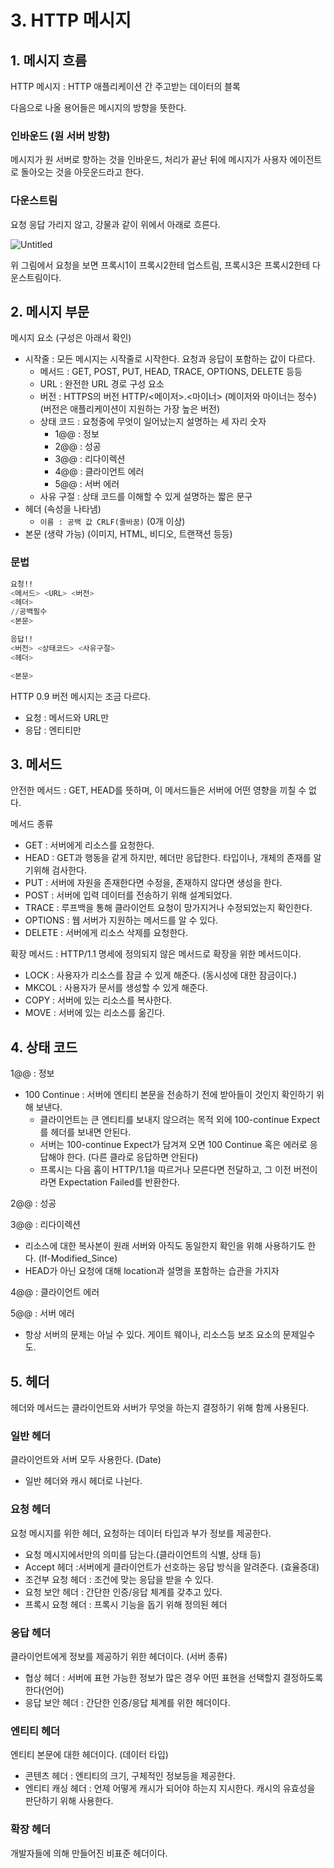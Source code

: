 # 3. HTTP 메시지

## 1. 메시지 흐름

HTTP 메시지 : HTTP 애플리케이션 간 주고받는 데이터의 블록

다음으로 나올 용어들은 메시지의 방향을 뜻한다.

### 인바운드 (원 서버 방향)

메시지가 원 서버로 향하는 것을 인바운드, 
처리가 끝난 뒤에 메시지가 사용자 에이전트로 돌아오는 것을 아웃운드라고 한다.

### 다운스트림

요청 응답 가리지 않고, 강물과 같이 위에서 아래로 흐른다.

![Untitled](https://prod-files-secure.s3.us-west-2.amazonaws.com/4b36e261-a272-46e0-bb72-1d3c2abc0a30/0782e699-107c-47aa-aa36-124c418f7c0d/Untitled.png)

위 그림에서 요청을 보면 프록시1이 프록시2한테 업스트림,  프록시3은 프록시2한테 다운스트림이다.

## 2. 메시지 부문

메시지 요소 (구성은 아래서 확인)

- 시작줄 : 모든 메시지는 시작줄로 시작한다. 요청과 응답이 포함하는 값이 다르다.
    - 메서드 : GET, POST, PUT, HEAD, TRACE, OPTIONS, DELETE 등등
    - URL : 완전한 URL 경로 구성 요소
    - 버전 : HTTPS의 버전 HTTP/<메이저>.<마이너> (메이저와 마이너는 정수) (버전은 애플리케이션이 지원하는 가장 높은 버전)
    - 상태 코드 : 요청중에 무엇이 일어났는지 설명하는 세 자리 숫자
        - 1@@ : 정보
        - 2@@ : 성공
        - 3@@ : 리다이렉션
        - 4@@ : 클라이언트 에러
        - 5@@ : 서버 에러
    - 사유 구절 : 상태 코드를 이해할 수 있게 설명하는 짧은 문구
- 헤더 (속성을 나타냄)
    - `이름 : 공백 값 CRLF(줄바꿈)` (0개 이상)
- 본문 (생략 가능) (이미지, HTML, 비디오, 트랜잭션 등등)

### 문법

```sql
요청!!
<메서드> <URL> <버전>
<헤더>
//공백필수
<본문>

응답!!
<버전> <상태코드> <사유구절>
<헤더>

<본문>
```

HTTP 0.9 버전 메시지는 조금 다르다.

- 요청 : 메서드와 URL만
- 응답 : 엔티티만

## 3. 메서드

안전한 메서드 : GET, HEAD를 뜻하며, 이 메서드들은 서버에 어떤 영향을 끼칠 수 없다.

메서드 종류

- GET : 서버에게 리소스를 요청한다.
- HEAD : GET과 행동을 같게 하지만, 헤더만 응답한다. 타입이나, 개체의 존재를 알기위해 검사한다.
- PUT : 서버에 자원을 존재한다면 수정을, 존재하지 않다면 생성을 한다.
- POST : 서버에 입력 데이터를 전송하기 위해 설계되었다.
- TRACE : 루프백을 통해 클라이언트 요청이 망가지거나 수정되었는지 확인한다.
- OPTIONS : 웹 서버가 지원하는 메서드를 알 수 있다.
- DELETE : 서버에게 리소스 삭제를 요청한다.

확장 메서드 : HTTP/1.1 명세에 정의되지 않은 메서드로 확장을 위한 메서드이다.

- LOCK : 사용자가 리소스를 잠글 수 있게 해준다. (동시성에 대한 잠금이다.)
- MKCOL : 사용자가 문서를 생성할 수 있게 해준다.
- COPY : 서버에 있는 리소스를 복사한다.
- MOVE : 서버에 있는 리소스를 옮긴다.

## 4. 상태 코드

1@@ : 정보

- 100 Continue : 서버에 엔티티 본문을 전송하기 전에 받아들이 것인지 확인하기 위해 보낸다.
    - 클라이언트는 큰 엔티티를 보내지 않으려는 목적 외에 100-continue Expect를 헤더를 보내면 안된다.
    - 서버는 100-continue Expect가 담겨져 오면 100 Continue 혹은 에러로 응답해야 한다. (다른 클라로 응답하면 안된다)
    - 프록시는 다음 홉이 HTTP/1.1을 따르거나 모른다면 전달하고, 그 이전 버전이라면 Expectation Failed를 반환한다.

2@@ : 성공

3@@ : 리다이렉션

- 리소스에 대한 복사본이 원래 서버와 아직도 동일한지 확인을 위해 사용하기도 한다. (If-Modified_Since)
- HEAD가 아닌 요청에 대해 location과 설명을 포함하는 습관을 가지자

4@@ : 클라이언트 에러

5@@ : 서버 에러

- 항상 서버의 문제는 아닐 수 있다. 게이트 웨이나, 리소스등 보조 요소의 문제일수도.

## 5. 헤더

헤더와 메서드는 클라이언트와 서버가 무엇을 하는지 결정하기 위해 함께 사용된다.

### 일반 헤더

클라이언트와 서버 모두 사용한다. (Date)

- 일반 헤더와 캐시 헤더로 나뉜다.

### 요청 헤더

요청 메시지를 위한 헤더, 요청하는 데이터 타입과 부가 정보를 제공한다.

- 요청 메시지에서만의 의미를 담는다.(클라이언트의 식별, 상태 등)
- Accept 헤더 :서버에게 클라이언트가 선호하는 응답 방식을 알려준다. (효율증대)
- 조건부 요청 헤더 : 조건에 맞는 응답을 받을 수 있다.
- 요청 보안 헤더 : 간단한 인증/응답 체계를 갖추고 있다.
- 프록시 요청 헤더 : 프록시 기능을 돕기 위해 정의된 헤더

### 응답 헤더

클라이언트에게 정보를 제공하기 위한 헤더이다. (서버 종류)

- 협상 헤더 : 서버에 표현 가능한 정보가 많은 경우 어떤 표현을 선택할지 결정하도록 한다(언어)
- 응답 보안 헤더 : 간단한 인증/응답 체계를 위한 헤더이다.

### 엔티티 헤더

엔티티 본문에 대한 헤더이다. (데이터 타입)

- 콘텐츠 헤더 : 엔티티의 크기, 구체적인 정보등을 제공한다.
- 엔티티 캐싱 헤더 : 언제 어떻게 캐시가 되어야 하는지 지시한다. 캐시의 유효성을 판단하기 위해 사용한다.

### 확장 헤더

개발자들에 의해 만들어진 비표준 헤더이다.
